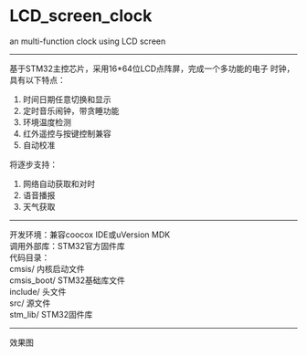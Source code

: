 # LCD_screen_clock
an multi-function clock using LCD screen

---

基于STM32主控芯片，采用16*64位LCD点阵屏，完成一个多功能的电子 时钟，具有以下特点：  

1. 时间日期任意切换和显示  
2. 定时音乐闹钟，带贪睡功能  
3. 环境温度检测  
4. 红外遥控与按键控制兼容  
5. 自动校准

将逐步支持：    

1. 网络自动获取和对时  
2. 语音播报  
3. 天气获取

---
开发环境：兼容coocox IDE或uVersion MDK  
调用外部库：STM32官方固件库  
代码目录：  
cmsis/    内核启动文件  
cmsis_boot/ STM32基础库文件  
include/    头文件  
src/    源文件    
stm_lib/    STM32固件库

---

效果图
